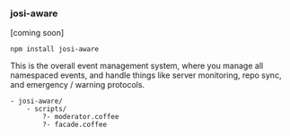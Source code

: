 ### josi-aware

[coming soon]

	npm install josi-aware

This is the overall event management system, where you manage all namespaced events, and handle things like server monitoring, repo sync, and emergency / warning protocols.

	- josi-aware/
		- scripts/
			?- moderator.coffee
			?- facade.coffee